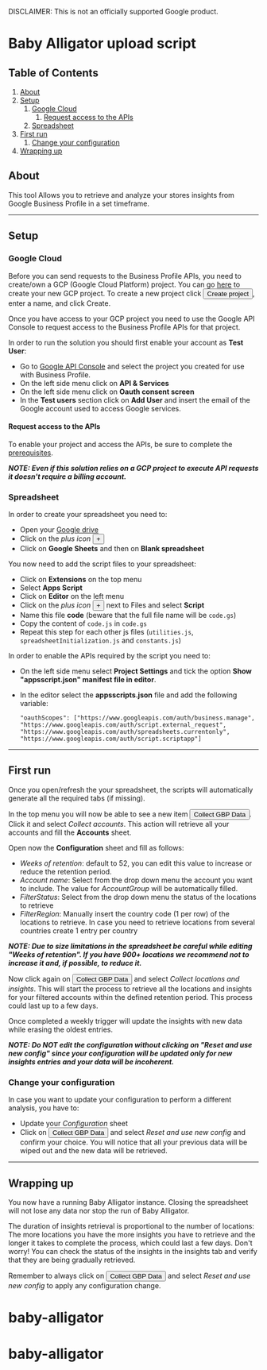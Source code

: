 DISCLAIMER: This is not an officially supported Google product.

# Baby Alligator upload script

## Table of Contents

1.  [About](#About)
2.  [Setup](#Setup)
    1.  [Google Cloud](#Google-Cloud)
        1.  [Request access to the APIs](#Request-access-to-the-APIs)
    2.  [Spreadsheet](#Spreadsheet)
3.  [First run](#First-run)
    1.  [Change your configuration](#Change-your-configuration)
4.  [Wrapping up](#Wrapping-up)

## About

This tool Allows you to retrieve and analyze your stores insights from Google
Business Profile in a set timeframe.

--------------------------------------------------------------------------------

## Setup

### Google Cloud

Before you can send requests to the Business Profile APIs, you need to
create/own a GCP (Google Cloud Platform) project. You can go
[here](https://console.cloud.google.com/getting-started) to create your new GCP project.
To create a new project click <button>Create project</button>, enter a name, and
click Create.

Once you have access to your GCP project you need to use the Google API Console
to request access to the Business Profile APIs for that project.

In order to run the solution you should first enable your account as **Test
User**:

-   Go to [Google API Console](https://console.cloud.google.com) and
    select the project you created for use with Business Profile.
-   On the left side menu click on **API & Services**
-   On the left side menu click on **Oauth consent screen**
-   In the **Test users** section click on **Add User** and insert the email of
    the Google account used to access Google services.

#### Request access to the APIs

To enable your project and access the APIs, be sure to complete the
[prerequisites](https://developers.google.com/my-business/content/prereqs#request-access).

***NOTE: Even if this solution relies on a GCP project to execute API
requests*** ***it doesn't require a billing account.***

### Spreadsheet

In order to create your spreadsheet you need to:

-   Open your [Google drive](https://drive.google.com/drive/u/1/my-drive)
-   Click on the *plus icon* <button>+</button>
-   Click on **Google Sheets** and then on **Blank spreadsheet**

You now need to add the script files to your spreadsheet:

-   Click on **Extensions** on the top menu
-   Select **Apps Script**
-   Click on **Editor** on the left menu
-   Click on the *plus icon* <button>+</button> next to Files and select
    **Script**
-   Name this file **code** (beware that the full file name will be `code.gs`)
-   Copy the content of `code.js` in `code.gs`
-   Repeat this step for each other js files (`utilities.js`,
    `spreadsheetInitialization.js` and `constants.js`)

In order to enable the APIs required by the script you need to:

-   On the left side menu select **Project Settings** and tick the option **Show
    "appsscript.json" manifest file in editor**.
-   In the editor select the **appsscripts.json** file and add the following
    variable:

    ```
    "oauthScopes": ["https://www.googleapis.com/auth/business.manage", "https://www.googleapis.com/auth/script.external_request", "https://www.googleapis.com/auth/spreadsheets.currentonly", "https://www.googleapis.com/auth/script.scriptapp"]
    ```

--------------------------------------------------------------------------------

## First run

Once you open/refresh the your spreadsheet, the scripts will automatically
generate all the required tabs (if missing).

In the top menu you will now be able to see a new item <button>Collect GBP
Data</button>. Click it and select *Collect accounts*. This action will retrieve
all your accounts and fill the **Accounts** sheet.

Open now the **Configuration** sheet and fill as follows:

-   *Weeks of retention*: default to 52, you can edit this value to increase or
    reduce the retention period.
-   *Account name*: Select from the drop down menu the account you want to
    include. The value for *AccountGroup* will be automatically filled.
-   *FilterStatus*: Select from the drop down menu the status of the locations
    to retrieve
-   *FilterRegion*: Manually insert the country code (1 per row) of the
    locations to retrieve. In case you need to retrieve locations from several
    countries create 1 entry per country

***NOTE: Due to size limitations in the spreadsheet be careful while editing
"Weeks of retention". If you have 900+ locations we recommend not to increase it
and, if possible, to reduce it.***

Now click again on <button>Collect GBP Data</button> and select *Collect
locations and insights*. This will start the process to retrieve all the
locations and insights for your filtered accounts within the defined retention
period. This process could last up to a few days.

Once completed a weekly trigger will update the insights with new data while
erasing the oldest entries.

***NOTE: Do NOT edit the configuration without clicking on "Reset and use new
config" since your configuration will be updated only for new insights entries
and your data will be incoherent.***

### Change your configuration

In case you want to update your configuration to perform a different analysis,
you have to:

-   Update your *Configuration* sheet
-   Click on <button>Collect GBP Data</button> and select *Reset and use new
    config* and confirm your choice. You will notice that all your previous data
    will be wiped out and the new data will be retrieved.

--------------------------------------------------------------------------------

## Wrapping up

You now have a running Baby Alligator instance. Closing the spreadsheet will not
lose any data nor stop the run of Baby Alligator.

The duration of insights retrieval is proportional to the number of locations:
The more locations you have the more insights you have to retrieve and the
longer it takes to complete the process, which could last a few days. Don't
worry! You can check the status of the insights in the insights tab and verify
that they are being gradually retrieved.

Remember to always click on <button>Collect GBP Data</button> and select *Reset
and use new config* to apply any configuration change.
# baby-alligator
# baby-alligator
